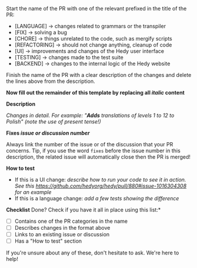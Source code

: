 Start the name of the PR with one of the relevant prefixed in the title of the PR:

* [LANGUAGE] -> changes related to grammars or the transpiler
* [FIX] -> solving a bug
* [CHORE] -> things unrelated to the code, such as mergify scripts
* [REFACTORING] -> should not change anything, cleanup of code
* [UI] -> improvements and changes of the Hedy user interface
* [TESTING] -> changes made to the test suite
* [BACKEND] -> changes to the internal logic of the Hedy website

Finish the name of the PR with a clear description of the changes and delete the lines above from the description.

**Now fill out the remainder of this template by replacing all _italic_ content**

**Description**

_Changes in detail. For example: "**Adds** translations of levels 1 to 12 to Polish" (note the use of present tense!)_

**Fixes _issue or discussion number_**

Always link the number of the issue or of the discussion that your PR concerns.
Tip, if you use the word `fixes` before the issue number in this description, the related issue will automatically close then the PR is merged! 

**How to test**

* If this is a UI change: _describe how to run your code to see it in action. See this https://github.com/hedyorg/hedy/pull/880#issue-1016304308 for an example_
* If this is a language change: _add a few tests showing the difference_

**Checklist**
Done? Check if you have it all in place using this list:*
  
- [ ] Contains one of the PR categories in the name
- [ ] Describes changes in the format above
- [ ] Links to an existing issue or discussion 
- [ ] Has a "How to test" section

If you're unsure about any of these, don't hesitate to ask. We're here to help!
